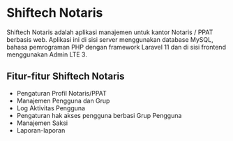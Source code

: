 # Shiftech Notaris

Shiftech Notaris adalah aplikasi manajemen untuk kantor Notaris / PPAT berbasis web. Aplikasi ini di sisi server menggunakan database MySQL, bahasa pemrograman PHP dengan framework Laravel 11 dan di sisi frontend menggunakan Admin LTE 3.

## Fitur-fitur Shiftech Notaris
- Pengaturan Profil Notaris/PPAT
- Manajemen Pengguna dan Grup
- Log Aktivitas Pengguna
- Pengaturan hak akses pengguna berbasi Grup Pengguna
- Manajemen Saksi
- Laporan-laporan
